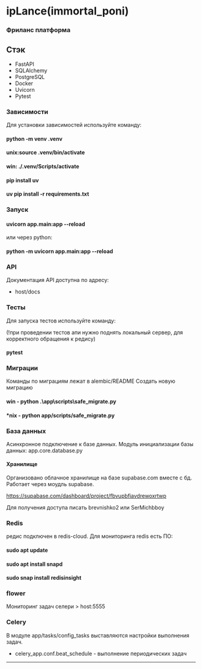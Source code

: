 # ipLance(immortal_poni)
### Фриланс платформа

## Стэк

- FastAPI
- SQLAlchemy
- PostgreSQL
- Docker
- Uvicorn
- Pytest

### Зависимости

Для установки зависимостей используйте команду:

#### python -m venv .venv

#### unix:source .venv/bin/activate

#### win: ./.venv/Scripts/activate

#### pip install uv 

#### uv pip install -r requirements.txt

### Запуск

#### uvicorn app.main:app --reload

или через python:

#### python -m uvicorn app.main:app --reload

### API

Документация API доступна по адресу:

- host/docs

### Тесты

Для запуска тестов используйте команду:

(!при проведении тестов апи нужно поднять локальный сервер, для корректного обращения к редису)

#### pytest


### Миграции
Команды по миграциям лежат в alembic/README
Создать новую миграцию

#### win - python .\app\scripts\safe_migrate.py
#### *nix - python app/scripts/safe_migrate.py

### База данных

Асинхронное подключение к базе данных.
Модуль инициализации базы данных:
app.core.database.py

#### Хранилище

Организовано облачное хранилище на базе supabase.com вместе с бд.
Работает через моудль supabase.

https://supabase.com/dashboard/project/fbvupbfiavdrewoxrtwp

Для получения доступа писать brevnishko2 или SerMichbboy


### Redis

редис подключен в redis-cloud.
Для мониторинга redis есть ПО:

#### sudo apt update

#### sudo apt install snapd

#### sudo snap install redisinsight

### flower

Мониторинг задач селери  > host:5555

### Celery

В модуле app/tasks/config_tasks выставляются настройки выполнения задач.

- celery_app.conf.beat_schedule - выполнение периодических задач

---
